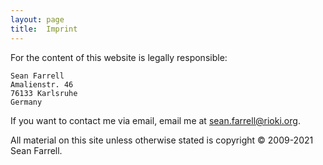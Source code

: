 ```yaml
---
layout: page
title:  Imprint
---
```

For the content of this website is legally responsible:

    Sean Farrell
    Amalienstr. 46
    76133 Karlsruhe
    Germany
    
If you want to contact me via email, email me at [sean.farrell@rioki.org][6].

All material on this site unless otherwise stated is copyright 
&copy; 2009-2021 Sean Farrell. 

[6]: mailto:sean.farrell@rioki.org
